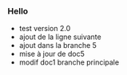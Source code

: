 ### Hello

* test version 2.0
* ajout de la ligne suivante
* ajout dans la branche 5
* mise à jour de doc5
* modif doc1 branche principale
